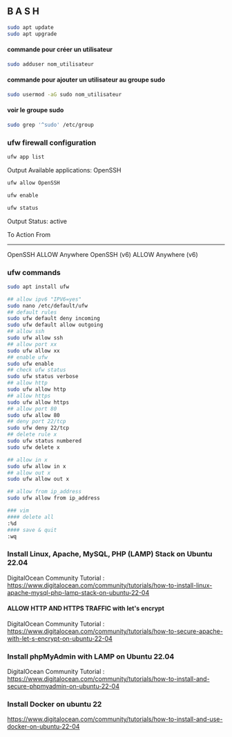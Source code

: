 ## B A S H

````bash
sudo apt update
sudo apt upgrade
````

#### commande pour créer un utilisateur
````bash
sudo adduser nom_utilisateur
````
#### commande pour ajouter un utilisateur au groupe sudo
````bash
sudo usermod -aG sudo nom_utilisateur
````
#### voir le groupe sudo
````bash
sudo grep '^sudo' /etc/group
````

### ufw firewall configuration #
````bash
ufw app list
````
Output
Available applications:
  OpenSSH
  
````bash
ufw allow OpenSSH
````
````bash
ufw enable
````
````bash
ufw status
````
Output
Status: active

To                         Action      From
--                         ------      ----
OpenSSH                    ALLOW       Anywhere
OpenSSH (v6)               ALLOW       Anywhere (v6)

### ufw commands
````bash
sudo apt install ufw

## allow ipv6 "IPV6=yes"
sudo nano /etc/default/ufw
## default rules
sudo ufw default deny incoming
sudo ufw default allow outgoing
## allow ssh
sudo ufw allow ssh
## allow port xx
sudo ufw allow xx
## enable ufw
sudo ufw enable
## check ufw status
sudo ufw status verbose
## allow http
sudo ufw allow http
## allow https
sudo ufw allow https
## allow port 80
sudo ufw allow 80
## deny port 22/tcp
sudo ufw deny 22/tcp
## delete rule x
sudo ufw status numbered
sudo ufw delete x

## allow in x
sudo ufw allow in x
## allow out x
sudo ufw allow out x

## allow from ip_address
sudo ufw allow from ip_address

### vim
#### delete all
:%d
#### save & quit
:wq
`````

### Install Linux, Apache, MySQL, PHP (LAMP) Stack on Ubuntu 22.04
DigitalOcean Community Tutorial :
https://www.digitalocean.com/community/tutorials/how-to-install-linux-apache-mysql-php-lamp-stack-on-ubuntu-22-04
#### ALLOW HTTP AND HTTPS TRAFFIC with let's encrypt
DigitalOcean Community Tutorial :
https://www.digitalocean.com/community/tutorials/how-to-secure-apache-with-let-s-encrypt-on-ubuntu-22-04

### Install phpMyAdmin with LAMP on Ubuntu 22.04
DigitalOcean Community Tutorial :
https://www.digitalocean.com/community/tutorials/how-to-install-and-secure-phpmyadmin-on-ubuntu-22-04

### Install Docker on ubuntu 22
https://www.digitalocean.com/community/tutorials/how-to-install-and-use-docker-on-ubuntu-22-04
